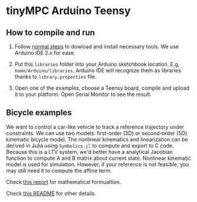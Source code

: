 # tinyMPC Arduino Teensy

## How to compile and run

1. Follow [normal steps](https://www.pjrc.com/teensy/first_use.html) to dowload
and install necessary tools. We use Arduino IDE 2.x for ease.

2. Put this `libraries` folder into your Arduino sketchbook location.
E.g, `home/Arduino/libraries`. Arduino IDE will recognize them as libraries
thanks to `library.properties` file.

3. Open one of the examples, choose a Teensy board, compile and upload it to
your platform. Open Serial Monitor to see the result.

## Bicycle examples

We want to control a car-like vehicle to track a reference trajectory under
constraints. We can use two models: first-order (3D) or second-order (5D)
kinematic bicycle model. The nonlinear kinematics and linearization can be
derived in Julia using `Symbolics.jl` to compute and export to C code. Because
this is a LTV system, we'd better have a analytical Jacobian function to compute
A and B matrix about current state. Nonlinear kinematic model is used for
simulation. However, if your reference is not feasible, you may still need it to
compute the affine term.

Check [this report](../tinyMPC_Report.pdf) for mathematical formualtion.

Check [this README](../c/README.md) for other details.
